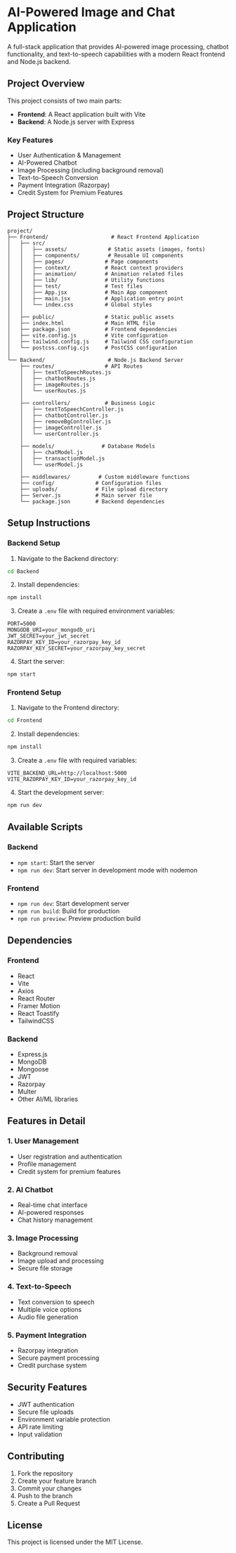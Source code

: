 # AI-Powered Image and Chat Application

A full-stack application that provides AI-powered image processing, chatbot functionality, and text-to-speech capabilities with a modern React frontend and Node.js backend.

## Project Overview

This project consists of two main parts:
- **Frontend**: A React application built with Vite
- **Backend**: A Node.js server with Express

### Key Features
- User Authentication & Management
- AI-Powered Chatbot
- Image Processing (including background removal)
- Text-to-Speech Conversion
- Payment Integration (Razorpay)
- Credit System for Premium Features

## Project Structure

```
project/
├── Frontend/                    # React Frontend Application
│   ├── src/
│   │   ├── assets/             # Static assets (images, fonts)
│   │   ├── components/         # Reusable UI components
│   │   ├── pages/             # Page components
│   │   ├── context/           # React context providers
│   │   ├── animation/         # Animation related files
│   │   ├── lib/               # Utility functions
│   │   ├── test/              # Test files
│   │   ├── App.jsx            # Main App component
│   │   ├── main.jsx           # Application entry point
│   │   └── index.css          # Global styles
│   │
│   ├── public/                # Static public assets
│   ├── index.html             # Main HTML file
│   ├── package.json           # Frontend dependencies
│   ├── vite.config.js         # Vite configuration
│   ├── tailwind.config.js     # Tailwind CSS configuration
│   └── postcss.config.cjs     # PostCSS configuration
│
└── Backend/                    # Node.js Backend Server
    ├── routes/                # API Routes
    │   ├── textToSpeechRoutes.js
    │   ├── chatbotRoutes.js
    │   ├── imageRoutes.js
    │   └── userRoutes.js
    │
    ├── controllers/           # Business Logic
    │   ├── textToSpeechController.js
    │   ├── chatbotController.js
    │   ├── removeBgController.js
    │   ├── imageController.js
    │   └── userController.js
    │
    ├── models/               # Database Models
    │   ├── chatModel.js
    │   ├── transactionModel.js
    │   └── userModel.js
    │
    ├── middlewares/         # Custom middleware functions
    ├── config/             # Configuration files
    ├── uploads/            # File upload directory
    ├── Server.js           # Main server file
    └── package.json        # Backend dependencies

```

## Setup Instructions

### Backend Setup
1. Navigate to the Backend directory:
```bash
cd Backend
```

2. Install dependencies:
```bash
npm install
```

3. Create a `.env` file with required environment variables:
```env
PORT=5000
MONGODB_URI=your_mongodb_uri
JWT_SECRET=your_jwt_secret
RAZORPAY_KEY_ID=your_razorpay_key_id
RAZORPAY_KEY_SECRET=your_razorpay_key_secret
```

4. Start the server:
```bash
npm start
```

### Frontend Setup
1. Navigate to the Frontend directory:
```bash
cd Frontend
```

2. Install dependencies:
```bash
npm install
```

3. Create a `.env` file with required variables:
```env
VITE_BACKEND_URL=http://localhost:5000
VITE_RAZORPAY_KEY_ID=your_razorpay_key_id
```

4. Start the development server:
```bash
npm run dev
```

## Available Scripts

### Backend
- `npm start`: Start the server
- `npm run dev`: Start server in development mode with nodemon

### Frontend
- `npm run dev`: Start development server
- `npm run build`: Build for production
- `npm run preview`: Preview production build

## Dependencies

### Frontend
- React
- Vite
- Axios
- React Router
- Framer Motion
- React Toastify
- TailwindCSS

### Backend
- Express.js
- MongoDB
- Mongoose
- JWT
- Razorpay
- Multer
- Other AI/ML libraries

## Features in Detail

### 1. User Management
- User registration and authentication
- Profile management
- Credit system for premium features

### 2. AI Chatbot
- Real-time chat interface
- AI-powered responses
- Chat history management

### 3. Image Processing
- Background removal
- Image upload and processing
- Secure file storage

### 4. Text-to-Speech
- Text conversion to speech
- Multiple voice options
- Audio file generation

### 5. Payment Integration
- Razorpay integration
- Secure payment processing
- Credit purchase system

## Security Features
- JWT authentication
- Secure file uploads
- Environment variable protection
- API rate limiting
- Input validation

## Contributing
1. Fork the repository
2. Create your feature branch
3. Commit your changes
4. Push to the branch
5. Create a Pull Request

## License
This project is licensed under the MIT License.